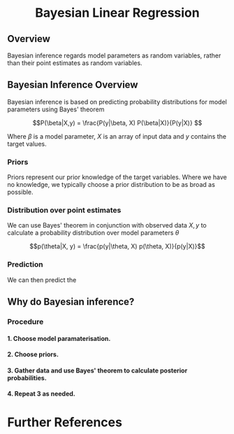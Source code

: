 
# <center>Bayesian Linear Regression</center>

## Overview
Bayesian inference regards model parameters as random variables, rather than their point estimates as random variables.

## Bayesian Inference Overview
Bayesian inference is based on predicting probability distributions for model parameters using Bayes' theorem

$$P(\beta|X,y) = \frac{P(y|\beta, X) P(\beta|X)}{P(y|X)} $$

Where $\beta$ is a model parameter, $X$ is an array of input data and $y$ contains the target values.

### Priors
Priors represent our prior knowledge of the target variables. Where we have no knowledge, we typically choose a prior distribution to be as broad as possible.

### Distribution over point estimates
We can use Bayes' theorem in conjunction with observed data $X, y$ to calculate a probability distribution over model parameters $\theta$

$$p(\theta|X, y) = \frac{p(y|\theta, X) p(\theta, X)}{p(y|X)}$$

### Prediction
We can then predict the 

## Why do Bayesian inference?

### Procedure

#### 1. Choose model paramaterisation.


#### 2. Choose priors.


#### 3. Gather data and use Bayes' theorem to calculate posterior probabilities.


#### 4. Repeat 3 as needed.




# Further References


